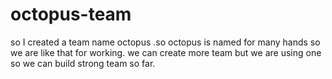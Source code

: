 # octopus-team
so I created a team name octopus .so octopus is named for many hands so we are like that for working.
we can create more team but we are using one so we can build strong team so far.
